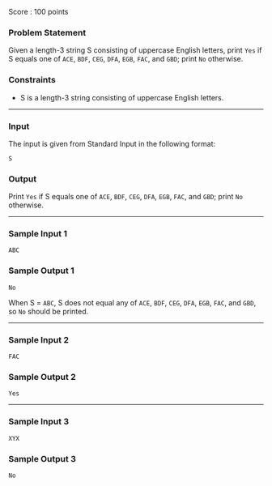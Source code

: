 Score : 100 points

### Problem Statement

Given a length-3 string S consisting of uppercase English letters, print `Yes` if S equals one of `ACE`, `BDF`, `CEG`, `DFA`, `EGB`, `FAC`, and `GBD`; print `No` otherwise.

### Constraints

* S is a length-3 string consisting of uppercase English letters.

---

### Input

The input is given from Standard Input in the following format:

```
S
```

### Output

Print `Yes` if S equals one of `ACE`, `BDF`, `CEG`, `DFA`, `EGB`, `FAC`, and `GBD`; print `No` otherwise.

---

### Sample Input 1

```
ABC
```

### Sample Output 1

```
No
```

When S = `ABC`, S does not equal any of `ACE`, `BDF`, `CEG`, `DFA`, `EGB`, `FAC`, and `GBD`, so `No` should be printed.

---

### Sample Input 2

```
FAC
```

### Sample Output 2

```
Yes
```

---

### Sample Input 3

```
XYX
```

### Sample Output 3

```
No
```